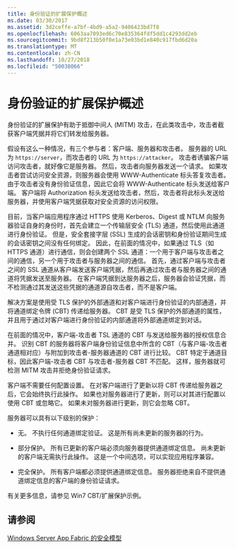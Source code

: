 ```yaml
---
title: 身份验证的扩展保护概述
ms.date: 03/30/2017
ms.assetid: 3d2ceffe-a7bf-4bd9-a5a2-9406423bd7f8
ms.openlocfilehash: 6063aa7093ed6c70e835364fdf5dd1c4293dd2eb
ms.sourcegitcommit: 9bd8f213b50f0e1a73e03bd1e840c917fbd6d20a
ms.translationtype: MT
ms.contentlocale: zh-CN
ms.lasthandoff: 10/27/2018
ms.locfileid: "50038066"
---
```

# <a name="extended-protection-for-authentication-overview"></a>身份验证的扩展保护概述
身份验证的扩展保护有助于抵御中间人 (MITM) 攻击，在此类攻击中，攻击者截获客户端凭据并将它们转发给服务器。  
  
 假设有这么一种情况，有三个参与者：客户端、服务器和攻击者。 服务器的 URL 为 `https://server`，而攻击者的 URL 为 `https://attacker`。 攻击者诱骗客户端访问攻击者，就好像它是服务器。 然后，攻击者向服务器发送一个请求。 如果攻击者尝试访问安全资源，则服务器会使用 WWW-Authenticate 标头答复攻击者。 由于攻击者没有身份验证信息，因此它会将 WWW-Authenticate 标头发送给客户端。 客户端将 Authorization 标头发送给攻击者，然后，攻击者将此标头发送给服务器，并使用客户端凭据获取对安全资源的访问权限。  
  
 目前，当客户端应用程序通过 HTTPS 使用 Kerberos、Digest 或 NTLM 向服务器验证自身的身份时，首先会建立一个传输层安全 (TLS) 通道，然后使用此通道进行身份验证。 但是，安全套接字层 (SSL) 生成的会话密钥和身份验证期间生成的会话密钥之间没有任何绑定。 因此，在前面的情况中，如果通过 TLS（如 HTTPS 通道）进行通信，则会创建两个 SSL 通道：一个用于客户端与攻击者之间的通信，另一个用于攻击者与服务器之间的通信。 首先，通过客户端与攻击者之间的 SSL 通道从客户端发送客户端凭据，然后再通过攻击者与服务器之间的通道将凭据发送至服务器。 在客户端凭据到达服务器之后，服务器会验证凭据，而不检测通过其发送这些凭据的通道源自攻击者，而不是客户端。  
  
 解决方案是使用受 TLS 保护的外部通道和对客户端进行身份验证的内部通道，并将通道绑定令牌 (CBT) 传递给服务器。 CBT 是受 TLS 保护的外部通道的属性，并且用于通过对客户端进行身份验证的内部通道将外部通道绑定到对话。  
  
 在前面的情况中，客户端-攻击者 TSL 通道的 CBT 与发送给服务器的授权信息合并。 识别 CBT 的服务器将客户端身份验证信息中所含的 CBT（与客户端-攻击者通道相对应）与附加到攻击者-服务器通道的 CBT 进行比较。 CBT 特定于通道目标，因此客户端-攻击者 CBT 与攻击者-服务器 CBT 不匹配。 这样，服务器就可检测 MITM 攻击并拒绝身份验证请求。  
  
 客户端不需要任何配置设置。 在对客户端进行了更新以将 CBT 传递给服务器之后，它会始终执行此操作。 如果也对服务器进行了更新，则可以对其进行配置以使用 CBT 或忽略它。 如果未对服务器进行更新，则它会忽略 CBT。  
  
 服务器可以具有以下级别的保护：  
  
-   无。 不执行任何通道绑定验证。 这是所有尚未更新的服务器的行为。  
  
-   部分保护。 所有已更新的客户端必须向服务器提供通道绑定信息。 尚未更新的客户端无需执行此操作。 这是一个中间选项，可以实现应用程序兼容。  
  
-   完全保护。 所有客户端都必须提供通道绑定信息。 服务器拒绝来自不提供通道绑定信息的客户端的身份验证请求。  
  
 有关更多信息，请参见 Win7 CBT/扩展保护示例。  
  
## <a name="see-also"></a>请参阅  
 [Windows Server App Fabric 的安全模型](https://go.microsoft.com/fwlink/?LinkID=201279&clcid=0x409)
